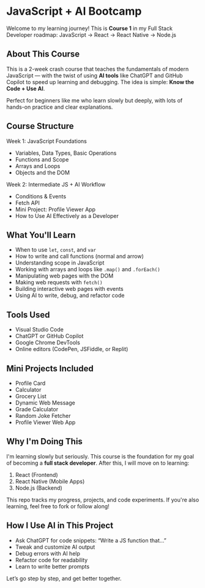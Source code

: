 # JavaScript + AI Bootcamp

Welcome to my learning journey!
This is **Course 1** in my Full Stack Developer roadmap:
JavaScript → React → React Native → Node.js

## About This Course

This is a 2-week crash course that teaches the fundamentals of modern JavaScript — with the twist of using **AI tools** like ChatGPT and GitHub Copilot to speed up learning and debugging. The idea is simple: **Know the Code + Use AI**.

Perfect for beginners like me who learn slowly but deeply, with lots of hands-on practice and clear explanations.

## Course Structure

Week 1: JavaScript Foundations

* Variables, Data Types, Basic Operations
* Functions and Scope
* Arrays and Loops
* Objects and the DOM

Week 2: Intermediate JS + AI Workflow

* Conditions & Events
* Fetch API
* Mini Project: Profile Viewer App
* How to Use AI Effectively as a Developer

## What You'll Learn

* When to use `let`, `const`, and `var`
* How to write and call functions (normal and arrow)
* Understanding scope in JavaScript
* Working with arrays and loops like `.map()` and `.forEach()`
* Manipulating web pages with the DOM
* Making web requests with `fetch()`
* Building interactive web pages with events
* Using AI to write, debug, and refactor code

## Tools Used

* Visual Studio Code
* ChatGPT or GitHub Copilot
* Google Chrome DevTools
* Online editors (CodePen, JSFiddle, or Replit)

## Mini Projects Included

* Profile Card
* Calculator
* Grocery List
* Dynamic Web Message
* Grade Calculator
* Random Joke Fetcher
* Profile Viewer Web App

## Why I'm Doing This

I'm learning slowly but seriously. This course is the foundation for my goal of becoming a **full stack developer**. After this, I will move on to learning:

1. React (Frontend)
2. React Native (Mobile Apps)
3. Node.js (Backend)

This repo tracks my progress, projects, and code experiments. If you're also learning, feel free to fork or follow along!

## How I Use AI in This Project

* Ask ChatGPT for code snippets: “Write a JS function that…”
* Tweak and customize AI output
* Debug errors with AI help
* Refactor code for readability
* Learn to write better prompts

Let’s go step by step, and get better together.